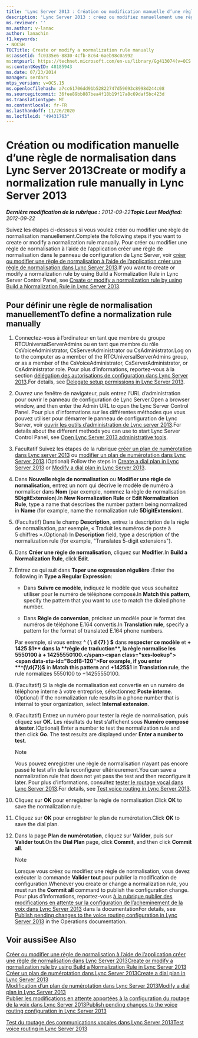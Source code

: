 ```yaml
---
title: 'Lync Server 2013 : Création ou modification manuelle d’une règle de normalisation'
description: 'Lync Server 2013 : créez ou modifiez manuellement une règle de normalisation.'
ms.reviewer: ''
ms.author: v-lanac
author: lanachin
f1.keywords:
- NOCSH
TOCTitle: Create or modify a normalization rule manually
ms:assetid: fc0335e6-8830-4cfb-8c64-6aeb98c0a992
ms:mtpsurl: https://technet.microsoft.com/en-us/library/Gg413074(v=OCS.15)
ms:contentKeyID: 48185943
ms.date: 07/23/2014
manager: serdars
mtps_version: v=OCS.15
ms.openlocfilehash: a7cc61706dd91b52822747d59693c8998d244c08
ms.sourcegitcommit: 36fee89bb887bea4f18b19f17a8c69daf5bc423d
ms.translationtype: MT
ms.contentlocale: fr-FR
ms.lasthandoff: 11/26/2020
ms.locfileid: "49431763"
---
```

# <a name="create-or-modify-a-normalization-rule-manually-in-lync-server-2013"></a><span data-ttu-id="8cdf8-103">Création ou modification manuelle d’une règle de normalisation dans Lync Server 2013</span><span class="sxs-lookup"><span data-stu-id="8cdf8-103">Create or modify a normalization rule manually in Lync Server 2013</span></span>

<div data-xmlns="http://www.w3.org/1999/xhtml">

<div class="topic" data-xmlns="http://www.w3.org/1999/xhtml" data-msxsl="urn:schemas-microsoft-com:xslt" data-cs="https://msdn.microsoft.com/">

<div data-asp="https://msdn2.microsoft.com/asp">



</div>

<div id="mainSection">

<div id="mainBody"><span data-ttu-id="8cdf8-104">

<span> </span></span><span class="sxs-lookup"><span data-stu-id="8cdf8-104">

<span> </span></span></span>

<span data-ttu-id="8cdf8-105">_**Dernière modification de la rubrique :** 2012-09-22_</span><span class="sxs-lookup"><span data-stu-id="8cdf8-105">_**Topic Last Modified:** 2012-09-22_</span></span>

<span data-ttu-id="8cdf8-106">Suivez les étapes ci-dessous si vous voulez créer ou modifier une règle de normalisation manuellement.</span><span class="sxs-lookup"><span data-stu-id="8cdf8-106">Complete the following steps if you want to create or modify a normalization rule manually.</span></span> <span data-ttu-id="8cdf8-107">Pour créer ou modifier une règle de normalisation à l’aide de l’application créer une règle de normalisation dans le panneau de configuration de Lync Server, voir [créer ou modifier une règle de normalisation à l’aide de l’application créer une règle de normalisation dans Lync Server 2013](lync-server-2013-create-or-modify-a-normalization-rule-by-using-build-a-normalization-rule.md).</span><span class="sxs-lookup"><span data-stu-id="8cdf8-107">If you want to create or modify a normalization rule by using Build a Normalization Rule in Lync Server Control Panel, see [Create or modify a normalization rule by using Build a Normalization Rule in Lync Server 2013](lync-server-2013-create-or-modify-a-normalization-rule-by-using-build-a-normalization-rule.md).</span></span>

<div>

## <a name="to-define-a-normalization-rule-manually"></a><span data-ttu-id="8cdf8-108">Pour définir une règle de normalisation manuellement</span><span class="sxs-lookup"><span data-stu-id="8cdf8-108">To define a normalization rule manually</span></span>

1.  <span data-ttu-id="8cdf8-109">Connectez-vous à l’ordinateur en tant que membre du groupe RTCUniversalServerAdmins ou en tant que membre du rôle CsVoiceAdministrator, CsServerAdministrator ou CsAdministrator.</span><span class="sxs-lookup"><span data-stu-id="8cdf8-109">Log on to the computer as a member of the RTCUniversalServerAdmins group, or as a member of the CsVoiceAdministrator, CsServerAdministrator, or CsAdministrator role.</span></span> <span data-ttu-id="8cdf8-110">Pour plus d’informations, reportez-vous à la section [délégation des autorisations de configuration dans Lync Server 2013](lync-server-2013-delegate-setup-permissions.md).</span><span class="sxs-lookup"><span data-stu-id="8cdf8-110">For details, see [Delegate setup permissions in Lync Server 2013](lync-server-2013-delegate-setup-permissions.md).</span></span>

2.  <span data-ttu-id="8cdf8-111">Ouvrez une fenêtre de navigateur, puis entrez l’URL d’administration pour ouvrir le panneau de configuration de Lync Server.</span><span class="sxs-lookup"><span data-stu-id="8cdf8-111">Open a browser window, and then enter the Admin URL to open the Lync Server Control Panel.</span></span> <span data-ttu-id="8cdf8-112">Pour plus d’informations sur les différentes méthodes que vous pouvez utiliser pour démarrer le panneau de configuration de Lync Server, voir [ouvrir les outils d’administration de Lync server 2013](lync-server-2013-open-lync-server-administrative-tools.md).</span><span class="sxs-lookup"><span data-stu-id="8cdf8-112">For details about the different methods you can use to start Lync Server Control Panel, see [Open Lync Server 2013 administrative tools](lync-server-2013-open-lync-server-administrative-tools.md).</span></span>

3.  <span data-ttu-id="8cdf8-113">Facultatif Suivez les étapes de la rubrique [créer un plan de numérotation dans Lync server 2013](lync-server-2013-create-a-dial-plan.md) ou [modifier un plan de numérotation dans Lync Server 2013](lync-server-2013-modify-a-dial-plan.md).</span><span class="sxs-lookup"><span data-stu-id="8cdf8-113">(Optional) Follow the steps in [Create a dial plan in Lync Server 2013](lync-server-2013-create-a-dial-plan.md) or [Modify a dial plan in Lync Server 2013](lync-server-2013-modify-a-dial-plan.md).</span></span>

4.  <span data-ttu-id="8cdf8-114">Dans **Nouvelle règle de normalisation** ou **Modifier une règle de normalisation**, entrez un nom qui décrive le modèle de numéro à normaliser dans **Nom** (par exemple, nommez la règle de normalisation **5DigitExtension**).</span><span class="sxs-lookup"><span data-stu-id="8cdf8-114">In **New Normalization Rule** or **Edit Normalization Rule**, type a name that describes the number pattern being normalized in **Name** (for example, name the normalization rule **5DigitExtension**).</span></span>

5.  <span data-ttu-id="8cdf8-115">(Facultatif) Dans le champ **Description**, entrez la description de la règle de normalisation, par exemple, « Traduit les numéros de poste à 5 chiffres ».</span><span class="sxs-lookup"><span data-stu-id="8cdf8-115">(Optional) In **Description** field, type a description of the normalization rule (for example, "Translates 5-digit extensions").</span></span>

6.  <span data-ttu-id="8cdf8-116">Dans **Créer une règle de normalisation**, cliquez sur **Modifier**.</span><span class="sxs-lookup"><span data-stu-id="8cdf8-116">In **Build a Normalization Rule**, click **Edit**.</span></span>

7.  <span data-ttu-id="8cdf8-117">Entrez ce qui suit dans **Taper une expression régulière** :</span><span class="sxs-lookup"><span data-stu-id="8cdf8-117">Enter the following in **Type a Regular Expression**:</span></span>
    
      - <span data-ttu-id="8cdf8-118">Dans **Suivre ce modèle**, indiquez le modèle que vous souhaitez utiliser pour le numéro de téléphone composé.</span><span class="sxs-lookup"><span data-stu-id="8cdf8-118">In **Match this pattern**, specify the pattern that you want to use to match the dialed phone number.</span></span>
    
      - <span data-ttu-id="8cdf8-119">Dans **Règle de conversion**, précisez un modèle pour le format des numéros de téléphone E.164 convertis.</span><span class="sxs-lookup"><span data-stu-id="8cdf8-119">In **Translation rule**, specify a pattern for the format of translated E.164 phone numbers.</span></span>
    
    <span data-ttu-id="8cdf8-120">Par exemple, si vous entrez **^ ( \\ d {7} ) $** dans **respecter ce modèle** et **+ 1425 $1** dans la **règle de traduction**, la règle normalise les 5550100 à + 14255550100.</span><span class="sxs-lookup"><span data-stu-id="8cdf8-120">For example, if you enter **^(\\d{7})$** in **Match this pattern** and **+1425$1** in **Translation rule**, the rule normalizes 5550100 to +14255550100.</span></span>

8.  <span data-ttu-id="8cdf8-121">(Facultatif) Si la règle de normalisation est convertie en un numéro de téléphone interne à votre entreprise, sélectionnez **Poste interne**.</span><span class="sxs-lookup"><span data-stu-id="8cdf8-121">(Optional) If the normalization rule results in a phone number that is internal to your organization, select **Internal extension**.</span></span>

9.  <span data-ttu-id="8cdf8-p104">(Facultatif) Entrez un numéro pour tester la règle de normalisation, puis cliquez sur **OK**. Les résultats du test s’affichent sous **Numéro composé à tester**.</span><span class="sxs-lookup"><span data-stu-id="8cdf8-p104">(Optional) Enter a number to test the normalization rule and then click **Go**. The test results are displayed under **Enter a number to test**.</span></span>
    
    <div>
    

    > [!NOTE]  
    > <span data-ttu-id="8cdf8-124">Vous pouvez enregistrer une règle de normalisation n’ayant pas encore passé le test afin de la reconfigurer ultérieurement.</span><span class="sxs-lookup"><span data-stu-id="8cdf8-124">You can save a normalization rule that does not yet pass the test and then reconfigure it later.</span></span> <span data-ttu-id="8cdf8-125">Pour plus d’informations, consultez <A href="lync-server-2013-test-voice-routing.md">tester le routage vocal dans Lync Server 2013</A>.</span><span class="sxs-lookup"><span data-stu-id="8cdf8-125">For details, see <A href="lync-server-2013-test-voice-routing.md">Test voice routing in Lync Server 2013</A>.</span></span>

    
    </div>

10. <span data-ttu-id="8cdf8-126">Cliquez sur **OK** pour enregistrer la règle de normalisation.</span><span class="sxs-lookup"><span data-stu-id="8cdf8-126">Click **OK** to save the normalization rule.</span></span>

11. <span data-ttu-id="8cdf8-127">Cliquez sur **OK** pour enregistrer le plan de numérotation.</span><span class="sxs-lookup"><span data-stu-id="8cdf8-127">Click **OK** to save the dial plan.</span></span>

12. <span data-ttu-id="8cdf8-128">Dans la page **Plan de numérotation**, cliquez sur **Valider**, puis sur **Valider tout**.</span><span class="sxs-lookup"><span data-stu-id="8cdf8-128">On the **Dial Plan** page, click **Commit**, and then click **Commit all**.</span></span>
    
    <div>
    

    > [!NOTE]  
    > <span data-ttu-id="8cdf8-129">Lorsque vous créez ou modifiez une règle de normalisation, vous devez exécuter la commande <STRONG>Valider tout</STRONG> pour publier la modification de configuration.</span><span class="sxs-lookup"><span data-stu-id="8cdf8-129">Whenever you create or change a normalization rule, you must run the <STRONG>Commit all</STRONG> command to publish the configuration change.</span></span> <span data-ttu-id="8cdf8-130">Pour plus d’informations, reportez-vous <A href="lync-server-2013-publish-pending-changes-to-the-voice-routing-configuration.md">à la rubrique publier des modifications en attente sur la configuration de l’acheminement de la voix dans Lync Server 2013</A> dans la documentation</span><span class="sxs-lookup"><span data-stu-id="8cdf8-130">For details, see <A href="lync-server-2013-publish-pending-changes-to-the-voice-routing-configuration.md">Publish pending changes to the voice routing configuration in Lync Server 2013</A> in the Operations documentation.</span></span>

    
    </div>

</div>

<div>

## <a name="see-also"></a><span data-ttu-id="8cdf8-131">Voir aussi</span><span class="sxs-lookup"><span data-stu-id="8cdf8-131">See Also</span></span>


[<span data-ttu-id="8cdf8-132">Créer ou modifier une règle de normalisation à l’aide de l’application créer une règle de normalisation dans Lync Server 2013</span><span class="sxs-lookup"><span data-stu-id="8cdf8-132">Create or modify a normalization rule by using Build a Normalization Rule in Lync Server 2013</span></span>](lync-server-2013-create-or-modify-a-normalization-rule-by-using-build-a-normalization-rule.md)  
[<span data-ttu-id="8cdf8-133">Créer un plan de numérotation dans Lync Server 2013</span><span class="sxs-lookup"><span data-stu-id="8cdf8-133">Create a dial plan in Lync Server 2013</span></span>](lync-server-2013-create-a-dial-plan.md)  
[<span data-ttu-id="8cdf8-134">Modification d’un plan de numérotation dans Lync Server 2013</span><span class="sxs-lookup"><span data-stu-id="8cdf8-134">Modify a dial plan in Lync Server 2013</span></span>](lync-server-2013-modify-a-dial-plan.md)  
[<span data-ttu-id="8cdf8-135">Publier les modifications en attente apportées à la configuration du routage de la voix dans Lync Server 2013</span><span class="sxs-lookup"><span data-stu-id="8cdf8-135">Publish pending changes to the voice routing configuration in Lync Server 2013</span></span>](lync-server-2013-publish-pending-changes-to-the-voice-routing-configuration.md)  


[<span data-ttu-id="8cdf8-136">Test du routage des communications vocales dans Lync Server 2013</span><span class="sxs-lookup"><span data-stu-id="8cdf8-136">Test voice routing in Lync Server 2013</span></span>](lync-server-2013-test-voice-routing.md)  
  

<span data-ttu-id="8cdf8-137"></div>

</div>

<span> </span>

</div>

</div>

</span><span class="sxs-lookup"><span data-stu-id="8cdf8-137"></div>

</div>

<span> </span>

</div>

</div>

</span></span></div>

